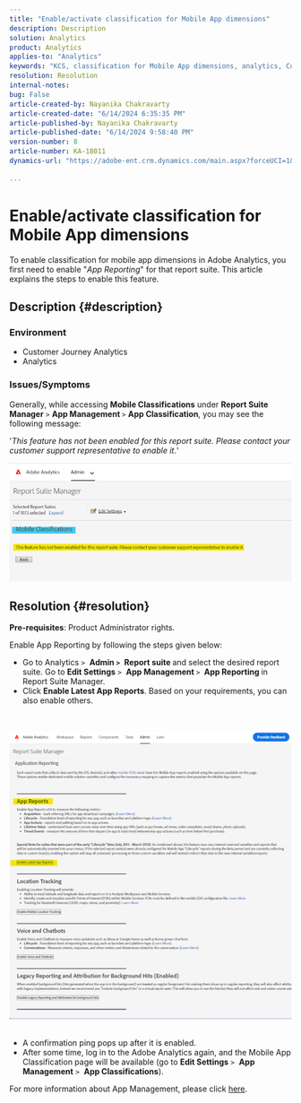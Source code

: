 ```yaml
---
title: "Enable/activate classification for Mobile App dimensions"
description: Description
solution: Analytics
product: Analytics
applies-to: "Analytics"
keywords: "KCS, classification for Mobile App dimensions, analytics, Customer Journey Analytics"
resolution: Resolution
internal-notes: 
bug: False
article-created-by: Nayanika Chakravarty
article-created-date: "6/14/2024 6:35:35 PM"
article-published-by: Nayanika Chakravarty
article-published-date: "6/14/2024 9:58:40 PM"
version-number: 8
article-number: KA-18011
dynamics-url: "https://adobe-ent.crm.dynamics.com/main.aspx?forceUCI=1&pagetype=entityrecord&etn=knowledgearticle&id=714082dd-7c2a-ef11-840b-6045bd006704"

---
```

# Enable/activate classification for Mobile App dimensions


To enable classification for mobile app dimensions in Adobe Analytics, you first need to enable "*App Reporting*" for that report suite. This article explains the steps to enable this feature.

## Description {#description}


### <b>Environment</b>

- Customer Journey Analytics
- Analytics




### <b>Issues/Symptoms</b>

Generally, while accessing <b>Mobile Classifications</b> under <b>Report Suite Manager</b> `>`  <b>App Management </b>`>`  <b>App Classification</b>, you may see the following message:

'*This feature has not been enabled for this report suite. Please contact your customer support representative to enable it.*'

![](assets/___754082dd-7c2a-ef11-840b-6045bd006704___.png)


## Resolution {#resolution}


<b>Pre-requisites</b>: Product Administrator rights.

Enable App Reporting by following the steps given below:

- Go to Analytics `>`  <b>Admin `>` </b> <b>Report suite </b>and select the desired report suite. Go to <b>Edit Settings</b> `>`  <b>App Management </b>`>` <b> App Reporting </b>in Report Suite Manager.
- Click <b>Enable Latest App Reports</b>. Based on your requirements, you can also enable others.

<br> <br>![](assets/0ae3ca9c-b68f-ec11-b400-00224804a35d.png)
 
- A confirmation ping pops up after it is enabled.
- After some time, log in to the Adobe Analytics again, and the Mobile App Classification page will be available (go to <b>Edit Settings</b> `>`  <b>App Management</b> `>`  <b>App Classifications</b>).


For more information about App Management, please click [here](https://experienceleague.adobe.com/docs/analytics/admin/admin-tools/manage-report-suites/edit-report-suite/app-management/app-reporting.html).
